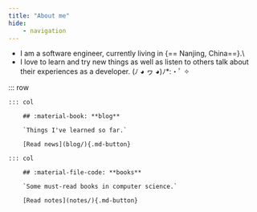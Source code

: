 ```yaml
---
title: "About me"
hide:
    - navigation
---
```


<style>
    .md-typeset .cover {
        display: inline;
    }
    .md-typeset .cover + hr {
        display: none;
    }
</style>

- I am a software engineer, currently living in {== Nanjing, China==}.\
- I love to learn and try new things as well as listen to others talk about their experiences as a developer. (ﾉ ◕ ヮ ◕)ﾉ*:・ﾟ ✧

::: row

    ::: col

        ## :material-book: **blog**

        `Things I've learned so far.`

        [Read news](blog/){.md-button}

    ::: col

        ## :material-file-code: **books**

        `Some must-read books in computer science.`

        [Read notes](notes/){.md-button}

<!-- ## :material-github: GitHub Stats

::: row

    ::: col

        ![](https://github-readme-stats.vercel.app/api?username=rocky-raccoon33&count_private=true&show_icons=true&hide_border=true&hide_title=true)

    ::: col

        ![](https://github-readme-stats.vercel.app/api/top-langs/?username=rocky-raccoon33&layout=compact&langs_count=8&hide=html,autoit&hide_border=true&hide_title=true)


> Using __GitHub Stats__ and __Top Langs__ by [:material-github: anuraghazra](https://github.com/anuraghazra/github-readme-stats) -->
